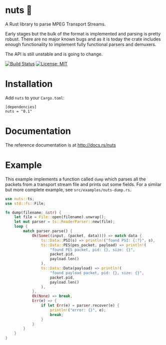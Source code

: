 nuts 🥜
=======
A Rust library to parse MPEG Transport Streams. 

Early stages but the bulk of the format is implemented and parsing is pretty
robust. There are no major known bugs and as it is today the crate includes
enough functionality to implement fully functional parsers and demuxers.

The API is still unstable and is going to change.

[![Build Status](https://travis-ci.org/alessandrod/nuts.svg?branch=master)](https://travis-ci.org/alessandrod/nuts)
[![License: MIT](https://img.shields.io/badge/License-MIT-yellow.svg)](https://opensource.org/licenses/MIT)

# Installation

Add `nuts` to your `Cargo.toml`:

```ignore
[dependencies]
nuts = "0.1"
```

# Documentation

The reference documentation is at http://docs.rs/nuts

# Example 

This example implements a function called `dump` which parses all the packets
from a transport stream file and prints out some fields. For a similar but
more complete example, see `src/examples/nuts-dump.rs`.
```rust
use nuts::ts;
use std::fs::File;

fn dump(filename: &str) {
    let file = File::open(filename).unwrap();
    let mut parser = ts::ReaderParser::new(file);
    loop {
        match parser.parse() {
            Ok(Some((input, (packet, data)))) => match data {
                ts::Data::PSI(s) => println!("found PSI: {:?}", s),
                ts::Data::PES(pes_packet, payload) => println!(
                    "found PES packet, pid: {}, size: {}",
                    packet.pid,
                    payload.len()
                ),
                ts::Data::Data(payload) => println!(
                    "found payload packet, pid: {}, size: {}",
                    packet.pid,
                    payload.len()
                ),
            },
            Ok(None) => break,
            Err(e) => {
                if let Err(e) = parser.recover(e) {
                    println!("error: {}", e);
                    break;
                }
            }
        }
    }
}
```